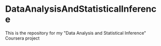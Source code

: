 DataAnalysisAndStatisticalInference
===================================

This is the repository for my "Data Analysis and Statistical Inference" Coursera project

